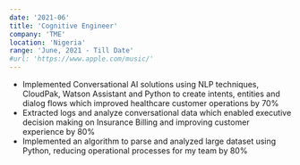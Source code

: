 ```yaml
---
date: '2021-06'
title: 'Cognitive Engineer'
company: 'TME'
location: 'Nigeria'
range: 'June, 2021 - Till Date'
#url: 'https://www.apple.com/music/'
---
```


- Implemented Conversational AI solutions using NLP techniques, CloudPak, Watson Assistant and Python to create intents, entities and dialog flows which improved healthcare customer operations by 70%
- Extracted logs and analyze conversational data which enabled executive decision making on Insurance Billing and improving customer experience by 80%
- Implemented an algorithm to parse and analyzed large dataset using Python, reducing operational processes for my team by 80%